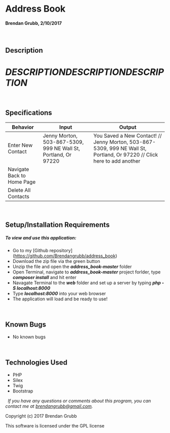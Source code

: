 # **Address Book**
#### Brendan Grubb, 2/10/2017

&nbsp;
## Description
# **_DESCRIPTIONDESCRIPTIONDESCRIPTION_**

&nbsp;
## Specifications

|Behavior|Input|Output|
|--------|-----|------|
| Enter New Contact | Jenny Morton, 503-867-5309, 999 NE Wall St, Portland, Or 97220 | You Saved a New Contact! // Jenny Morton, 503-867-5309, 999 NE Wall St, Portland, Or 97220 // Click here to add another |
| Navigate Back to Home Page |  |  |
| Delete All Contacts |  |  |


&nbsp;
## Setup/Installation Requirements
##### _To view and use this application:_
* Go to my [Github repository] (https://github.com/Brendangrubb/address_book)
* Download the zip file via the green button
* Unzip the file and open the **_address_book-master_** folder
* Open Terminal, navigate to **_address_book-master_** project forlder, type **_composer install_** and hit enter
* Navagate Terminal to the **_web_** folder and set up a server by typing **_php -S localhost:8000_**
* Type **_localhost:8000_** into your web browser
* The application will load and be ready to use!

&nbsp;
## Known Bugs
* No known bugs

&nbsp;
## Technologies Used
* PHP
* Silex
* Twig
* Bootstrap

&nbsp;
_If you have any questions or comments about this program, you can contact me at [brendangrubb@gmail.com](mailto:brendangrubb@gmail.com)._

Copyright (c) 2017 Brendan Grubb

This software is licensed under the GPL license
